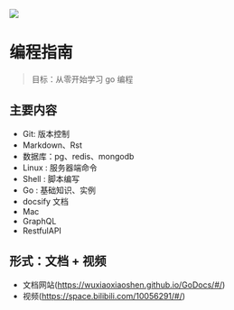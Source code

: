 



![](http://ww1.sinaimg.cn/large/741fdb86gy1fvpnhh73wsj21hc0u0dge.jpg)



# 编程指南

> 目标：从零开始学习 go 编程



## 主要内容

- Git: 版本控制
- Markdown、Rst
- 数据库：pg、redis、mongodb
- Linux : 服务器端命令
- Shell : 脚本编写
- Go : 基础知识、实例
- docsify 文档
- Mac
- GraphQL
- RestfulAPI



## 形式：文档 + 视频

- 文档网站(https://wuxiaoxiaoshen.github.io/GoDocs/#/)
- 视频(https://space.bilibili.com/10056291/#/)
